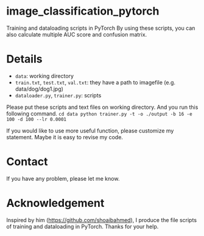 # image_classification_pytorch

Training and dataloading scripts in PyTorch
By using these scripts, you can also calculate multiple AUC score and confusion matrix.

# Details

* `data`: working directory
* `train.txt`, `test.txt`, `val.txt`: they have a path to imagefile (e.g. data/dog/dog1.jpg)
* `dataloader.py`, `trainer.py`: scripts

Please put these scripts and text files on working directory.
And you run this following command.
`cd data
python trainer.py -t -o ./output -b 16 -e 100 -d 100 --lr 0.0001`

If you would like to use more useful function, please customize my statement.
Maybe it is easy to revise my code.

# Contact

If you have any problem, please let me know.

# Acknowledgement

Inspired by him (https://github.com/shoaibahmed), I produce the file scripts of training and dataloading in PyTorch.
Thanks for your help.
